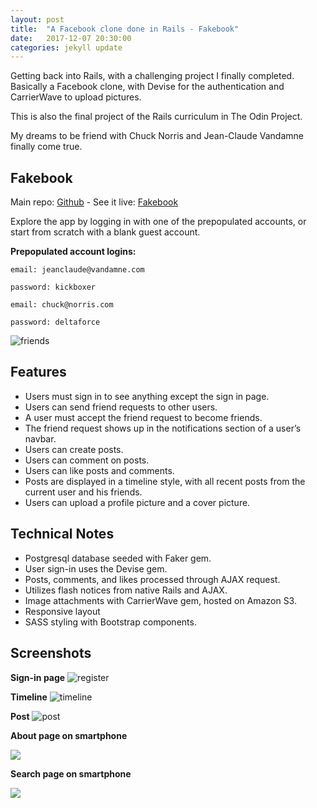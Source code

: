 ```yaml
---
layout: post
title:  "A Facebook clone done in Rails - Fakebook"
date:   2017-12-07 20:30:00
categories: jekyll update
---
```


Getting back into Rails, with a challenging project I finally completed. Basically a Facebook clone, with Devise for the authentication and CarrierWave to upload pictures. 

This is also the final project of the Rails curriculum in The Odin Project. 

My dreams to be friend with Chuck Norris and Jean-Claude Vandamne finally come true.
<br>

## Fakebook

Main repo: [Github](https://github.com/florianmainguy/fakebook) - See it live: [Fakebook](https://fm-fakebook.herokuapp.com/)

Explore the app by logging in with one of the prepopulated accounts, or start from scratch with a blank guest account.

**Prepopulated account logins:**

```
email: jeanclaude@vandamne.com

password: kickboxer
```

```
email: chuck@norris.com

password: deltaforce
```

![friends](https://github.com/florianmainguy/fakebook/blob/master/docs/friends.png?raw=true)

## Features

- Users must sign in to see anything except the sign in page.
- Users can send friend requests to other users.
- A user must accept the friend request to become friends.
- The friend request shows up in the notifications section of a user’s navbar.
- Users can create posts.
- Users can comment on posts.
- Users can like posts and comments.
- Posts are displayed in a timeline style, with all recent posts from the current user and his friends.
- Users can upload a profile picture and a cover picture.


## Technical Notes

- Postgresql database seeded with Faker gem.
- User sign-in uses the Devise gem.
- Posts, comments, and likes processed through AJAX request.
- Utilizes flash notices from native Rails and AJAX.
- Image attachments with CarrierWave gem, hosted on Amazon S3.
- Responsive layout
- SASS styling with Bootstrap components.

## Screenshots

**Sign-in page**
![register](https://github.com/florianmainguy/fakebook/blob/master/docs/register.png?raw=true)


**Timeline**
![timeline](https://github.com/florianmainguy/fakebook/blob/master/docs/timeline.png?raw=true)


**Post**
![post](https://github.com/florianmainguy/fakebook/blob/master/docs/post.png?raw=true)


**About page on smartphone**
<div class="wraptocenter">
<img src="https://github.com/florianmainguy/fakebook/blob/master/docs/about.png?raw=true" style="min-width:0;max-width:100%;box-shadow:0">
</div>

**Search page on smartphone**
<div class="wraptocenter">
<img src="https://github.com/florianmainguy/fakebook/blob/master/docs/index.png?raw=true" style="min-width:0;max-width:100%;box-shadow:0">
</div>